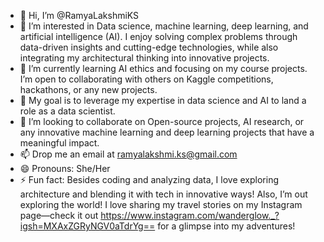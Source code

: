 - 👋 Hi, I’m @RamyaLakshmiKS
- 👀 I’m interested in Data science, machine learning, deep learning, and artificial intelligence (AI).
  I enjoy solving complex problems through data-driven insights and cutting-edge technologies, while also integrating my architectural thinking into innovative projects.
- 🌱 I’m currently learning AI ethics and focusing on my course projects. I’m open to collaborating with others on Kaggle competitions, hackathons, or any new projects.
- 💼 My goal is to leverage my expertise in data science and AI to land a role as a data scientist.
- 💞️ I’m looking to collaborate on Open-source projects, AI research, or any innovative machine learning and deep learning projects that have a meaningful impact.
- 📫 Drop me an email at ramyalakshmi.ks@gmail.com 
- 😄 Pronouns: She/Her
- ⚡ Fun fact: Besides coding and analyzing data, I love exploring architecture and blending it with tech in innovative ways!
   Also, I’m out exploring the world! I love sharing my travel stories on my Instagram page—check it out https://www.instagram.com/wanderglow._?igsh=MXAxZGRyNGV0aTdrYg== for a glimpse into my adventures!

<!---
RamyaLakshmiKS/RamyaLakshmiKS is a ✨ special ✨ repository because its `README.md` (this file) appears on your GitHub profile.
You can click the Preview link to take a look at your changes.
--->
